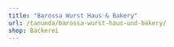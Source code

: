 ```yaml
---
title: "Barossa Wurst Haus & Bakery"
url: /tanunda/barossa-wurst-haus-und-bakery/
shop: Bäckerei
---
```

